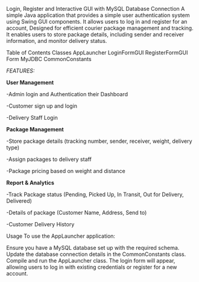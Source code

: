 Login, Register and Interactive GUI with MySQL Database Connection
A simple Java application that provides a simple user authentication system using Swing GUI components. It allows users to log in and register for an account, Designed for efficient courier package management and tracking. It enables users to store package details, including sender and receiver information, and monitor delivery status.
 
Table of Contents
	Classes
	AppLauncher
	LoginFormGUI
	RegisterFormGUI
	Form
	MyJDBC
	CommonConstants


_FEATURES:_
	
**User Management**

-Admin login and Authentication their Dashboard

-Customer sign up and login

-Delivery Staff Login

**Package Management**

-Store package details (tracking number, sender, receiver, weight, delivery type)

-Assign packages to delivery staff

-Package pricing based on weight and distance


**Report & Analytics**

-Track Package status (Pending, Picked Up, In Transit, Out for Delivery, Delivered)

-Details of package (Customer Name, Address, Send to)

-Customer Delivery History

Usage
To use the AppLauncher application:

Ensure you have a MySQL database set up with the required schema.
Update the database connection details in the CommonConstants class.
Compile and run the AppLauncher class.
The login form will appear, allowing users to log in with existing credentials or register for a new account.
